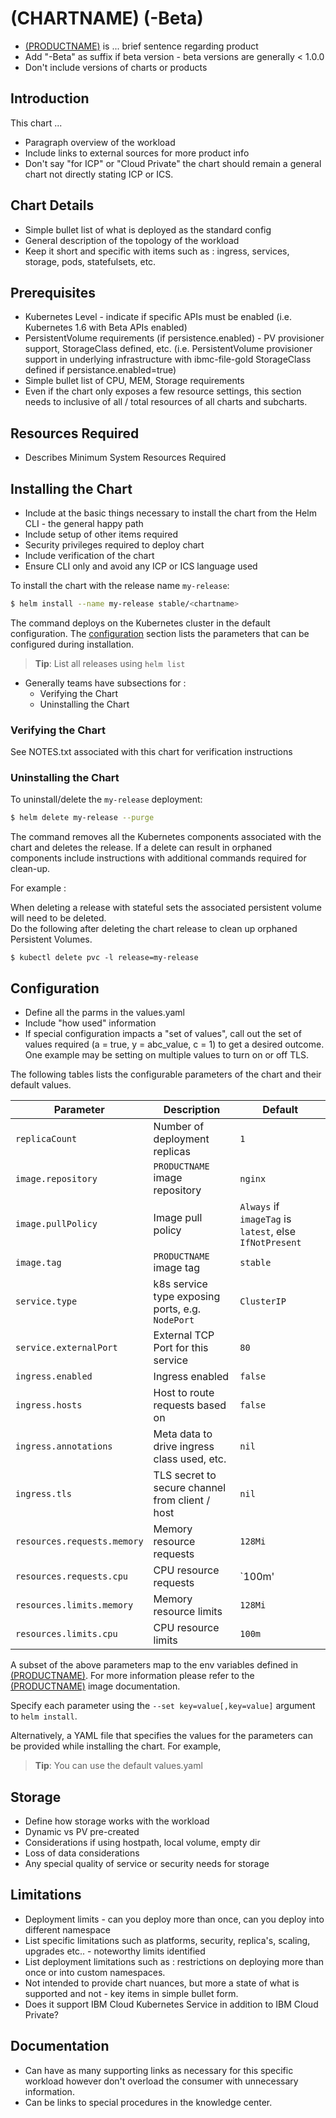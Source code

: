 # (CHARTNAME) (-Beta)
* [(PRODUCTNAME)](https://<PRODUCTURL>) is ... brief sentence regarding product
* Add "-Beta" as suffix if beta version - beta versions are generally < 1.0.0
* Don't include versions of charts or products

## Introduction
This chart ...
* Paragraph overview of the workload
* Include links to external sources for more product info
* Don't say "for ICP" or "Cloud Private" the chart should remain a general chart not directly stating ICP or ICS. 

## Chart Details
* Simple bullet list of what is deployed as the standard config
* General description of the topology of the workload 
* Keep it short and specific with items such as : ingress, services, storage, pods, statefulsets, etc. 

## Prerequisites
* Kubernetes Level - indicate if specific APIs must be enabled (i.e. Kubernetes 1.6 with Beta APIs enabled)
* PersistentVolume requirements (if persistence.enabled) - PV provisioner support, StorageClass defined, etc. (i.e. PersistentVolume provisioner support in underlying infrastructure with ibmc-file-gold StorageClass defined if persistance.enabled=true)
* Simple bullet list of CPU, MEM, Storage requirements
* Even if the chart only exposes a few resource settings, this section needs to inclusive of all / total resources of all charts and subcharts.


## Resources Required
* Describes Minimum System Resources Required

## Installing the Chart
* Include at the basic things necessary to install the chart from the Helm CLI - the general happy path
* Include setup of other items required
* Security privileges required to deploy chart
* Include verification of the chart 
* Ensure CLI only and avoid any ICP or ICS language used

To install the chart with the release name `my-release`:

```bash
$ helm install --name my-release stable/<chartname>
```

The command deploys <Chart name> on the Kubernetes cluster in the default configuration. The [configuration](#configuration) section lists the parameters that can be configured during installation.


> **Tip**: List all releases using `helm list`

* Generally teams have subsections for : 
   * Verifying the Chart
   * Uninstalling the Chart

### Verifying the Chart
See NOTES.txt associated with this chart for verification instructions

### Uninstalling the Chart

To uninstall/delete the `my-release` deployment:

```bash
$ helm delete my-release --purge
```

The command removes all the Kubernetes components associated with the chart and deletes the release.  If a delete can result in orphaned components include instructions with additional commands required for clean-up.  

For example :

When deleting a release with stateful sets the associated persistent volume will need to be deleted.  
Do the following after deleting the chart release to clean up orphaned Persistent Volumes.

```console
$ kubectl delete pvc -l release=my-release
```

## Configuration
* Define all the parms in the values.yaml 
* Include "how used" information
* If special configuration impacts a "set of values", call out the set of values required (a = true, y = abc_value, c = 1) to get a desired outcome. One example may be setting on multiple values to turn on or off TLS. 

The following tables lists the configurable parameters of the <CHARTNAME> chart and their default values.

| Parameter                  | Description                                     | Default                                                    |
| -----------------------    | ---------------------------------------------   | ---------------------------------------------------------- |
| `replicaCount`             | Number of deployment replicas                   | `1`                                                        |
| `image.repository`         | `PRODUCTNAME` image repository                  | `nginx`                                                    |
| `image.pullPolicy`         | Image pull policy                               | `Always` if `imageTag` is `latest`, else `IfNotPresent`    |
| `image.tag`                | `PRODUCTNAME` image tag                         | `stable`                                                   |
| `service.type`             | k8s service type exposing ports, e.g. `NodePort`| `ClusterIP`                                                |
| `service.externalPort`     | External TCP Port for this service              | `80`                                                       |
| `ingress.enabled`          | Ingress enabled                                 | `false`                                                    |
| `ingress.hosts`            | Host to route requests based on                 | `false`                                                    |
| `ingress.annotations`      | Meta data to drive ingress class used, etc.     | `nil`                                                      |
| `ingress.tls`              | TLS secret to secure channel from client / host | `nil`                                                      |
| `resources.requests.memory`| Memory resource requests                        | `128Mi`                                                    |
| `resources.requests.cpu`   | CPU resource requests                           | `100m'                                                     |
| `resources.limits.memory`  | Memory resource limits                          | `128Mi`                                                    |
| `resources.limits.cpu`     | CPU resource limits                             | `100m`                                                     |


A subset of the above parameters map to the env variables defined in [(PRODUCTNAME)](PRODUCTDOCKERURL). For more information please refer to the [(PRODUCTNAME)](PRODUCTDOCKERURL) image documentation.

Specify each parameter using the `--set key=value[,key=value]` argument to `helm install`.

Alternatively, a YAML file that specifies the values for the parameters can be provided while installing the chart. For example,

> **Tip**: You can use the default values.yaml

## Storage
* Define how storage works with the workload
* Dynamic vs PV pre-created
* Considerations if using hostpath, local volume, empty dir
* Loss of data considerations
* Any special quality of service or security needs for storage

## Limitations
* Deployment limits - can you deploy more than once, can you deploy into different namespace
* List specific limitations such as platforms, security, replica's, scaling, upgrades etc.. - noteworthy limits identified
* List deployment limitations such as : restrictions on deploying more than once or into custom namespaces. 
* Not intended to provide chart nuances, but more a state of what is supported and not - key items in simple bullet form.
* Does it support IBM Cloud Kubernetes Service in addition to IBM Cloud Private?

## Documentation
* Can have as many supporting links as necessary for this specific workload however don't overload the consumer with unnecessary information.
* Can be links to special procedures in the knowledge center.
